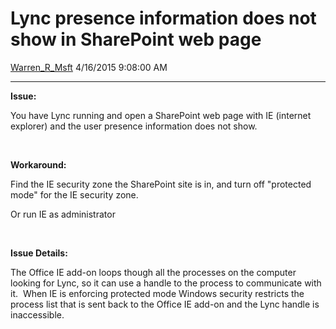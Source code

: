 <div id="page">

# Lync presence information does not show in SharePoint web page

[Warren\_R\_Msft](https://social.msdn.microsoft.com/profile/Warren_R_Msft)
4/16/2015 9:08:00 AM

-----

<div id="content">

**Issue:**

You have Lync running and open a SharePoint web page with IE (internet
explorer) and the user presence information does not show.

 

**Workaround:**

Find the IE security zone the SharePoint site is in, and turn off
"protected mode" for the IE security zone.

Or run IE as administrator

 

**Issue Details:**

The Office IE add-on loops though all the processes on the computer
looking for Lync, so it can use a handle to the process to communicate
with it.  When IE is enforcing protected mode Windows security restricts
the process list that is sent back to the Office IE add-on and the Lync
handle is inaccessible.

 

</div>

</div>
